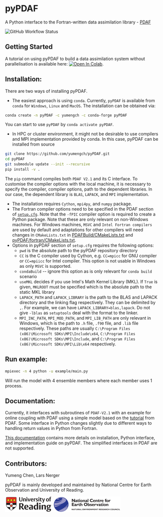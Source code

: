 # pyPDAF
A Python interface to the Fortran-written data assimilation library - [PDAF](http://pdaf.awi.de/trac/wiki)

![GitHub Workflow Status](https://github.com/yumengch/pyPDAF/actions/workflows/test_build.yaml/badge.svg)

## Getting Started

A tutorial on using pyPDAF to build a data assimilation system without parallelisation is available here:
[![Open In Colab](https://colab.research.google.com/assets/colab-badge.svg)](https://colab.research.google.com/github/yumengch/pyPDAF/).

## Installation:
There are two ways of installing pyPDAF. 
- The easiest approach is using `conda`. Currently, `pyPDAF` is available from `conda` for `Windows`, `Linux` and `MacOS`. The installation can be obtained via:
```bash
conda create -n pyPDAF -c yumengch -c conda-forge pyPDAF
```
You can start to use `pyPDAF` by `conda activate pyPDAF`.
- In HPC or cluster environment, it might not be desirable to use compilers and MPI implementation provided by conda. In this case, pyPDAF can be installed from source
```bash
git clone https://github.com/yumengch/pyPDAF.git
cd pyPDAF
git submodule update --init --recursive
pip install -v .
```
The `pip` command compiles both `PDAF V2.1` and its C interface. To customise the compiler options with the local machine, it is necessary to specify the compiler, compiler options, path to the dependent libraries. In our case, the dependent library is `BLAS`, `LAPACK`, and `MPI` implementation. 
   - The installation requires `Cython`, `mpi4py`, and `numpy` package.
   - The Fortran compiler options need to be specified in the PDAF section of [`setup.cfg`](setup.cfg). Note that the `-fPIC` compiler option is required to create a Python package. Note that these are only relevant on non-Windows machines. For Windows machines, `MSVC` and `Intel Fortran compilers` are used by default and adaptations for other compilers will need changes in `CMakeLists.txt` in [PDAFBuild/CMakeLists.txt](PDAFBuild/CMakeLists.txt) and [pyPDAF/fortran/CMakeLists.txt](pyPDAF/fortran/CMakeLists.txt).
   - Options in pyPDAF section of `setup.cfg` requires the following options:
      - `pwd` is the absolute path to the pyPDAF repository directory
      - `CC` is the C compiler used by Cython, e.g. `CC=mpicc` for GNU compiler or `CC=mpiicc` for Intel compiler. This option is not usable in Windows as only `MSVC` is supported.
      - `condaBuild` -- ignore this option as is only relevant for `conda build` scenario
      - `useMKL` decides if you use Intel's Math Kernel Library (MKL). If `True` is given, `MKLROOT` must be specified which is the absolute path to the static MKL library
      - `LAPACK_PATH` and `LAPACK_LIBRARY` is the path to the BLAS and LAPACK directory and the linking flag respectively. They can be delimited by `,`. For example, we can have `LAPACK_LIBRARY=blas,lapack`. Do not give `-lblas` as `setuptools` deal with the format to the linker.
      - `MPI_INC_PATH`, `MPI_MOD_PATH`, and `MPI_LIB_PATH` are only relevant in Windows, which is the path to `.h` file, `.f90` file, and `.lib` file respectively. These paths are usually `C:\Program Files (x86)\Microsoft SDKs\MPI\Include\x64`, `C:\Program Files (x86)\Microsoft SDKs\MPI\Include`, and `C:\Program Files (x86)\Microsoft SDKs\MPI\Lib\x64` respectively.

## Run example:
```bash
mpiexec -n 4 python -u example/main.py
```
Will run the model with 4 ensemble members where each member uses 1 process. 

## Documentation:
Currently, it interfaces with subroutines of ```PDAF-V2.1``` with an example for online coupling with PDAF using a simple model based on the [tutorial](http://pdaf.awi.de/trac/wiki/FirstSteps) from PDAF. Some interface in Python changes slightly due to different ways to handling return values in Python from Fortran. 

[This documentation](https://yumengch.github.io/pyPDAF/index.html) contains more details on installation, Python interface, and implementation guide on pyPDAF. The simplified interfaces in PDAF are not supported. 

## Contributors:
Yumeng Chen, Lars Nerger

pyPDAF is mainly developed and maintained by National Centre for Earth Observation and University of Reading.

<img src="https://github.com/nansencenter/DAPPER/blob/master/docs/imgs/UoR-logo.png?raw=true" height="50" /> <img src="https://github.com/nansencenter/DAPPER/blob/master/docs/imgs/nceologo1000.png?raw=true" height="50">
